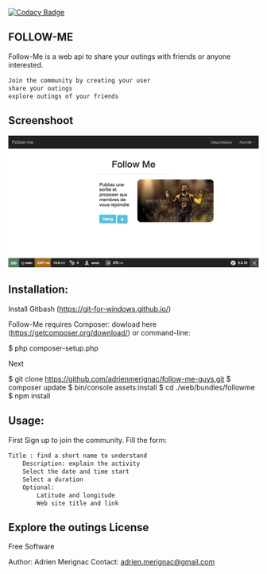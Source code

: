 [![Codacy Badge](https://api.codacy.com/project/badge/Grade/70052363353e4ee7af8af85bb2c05967)](https://www.codacy.com/app/adrienmerignac/follow-me-guys?utm_source=github.com&amp;utm_medium=referral&amp;utm_content=adrienmerignac/follow-me-guys&amp;utm_campaign=Badge_Grade)

FOLLOW-ME
----------------------

Follow-Me is a web api to share your outings with friends or anyone interested.

    Join the community by creating your user
    share your outings
    explore outings of your friends
Screenshoot
------------------------

![](https://raw.githubusercontent.com/adrienmerignac/follow-me-guys/master/resources/Screenshot-2017-11-16%20Follow%20Me.png)
    
Installation:
------------------------

Install Gitbash (https://git-for-windows.github.io/)

Follow-Me requires Composer: dowload here (https://getcomposer.org/download/) or command-line:

$ php composer-setup.php

Next

$ git clone https://github.com/adrienmerignac/follow-me-guys.git
$ composer update
$ bin/console assets:install
$ cd ./web/bundles/followme
$ npm install

Usage:
---------------------------

First Sign up to join the community. Fill the form:

    Title : find a short name to understand
        Description: explain the activity
        Select the date and time start
        Select a duration
        Optional:
            Latitude and longitude
            Web site title and link

Explore the outings
License
-------------

Free Software

Author: Adrien Merignac Contact: adrien.merignac@gmail.com
